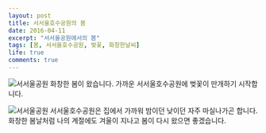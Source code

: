 ```yaml
---
layout: post
title: 서서울호수공원의 봄
date: 2016-04-11
excerpt: "서서울공원에서의 봄"
tags: [봄, 서서울호수공원, 벚꽃, 화창한날씨]
life: true
comments: true
---
```

![서서울공원]({{site.url}}/assets/SpringSeasonPic1)
 화창한 봄이 왔습니다. 가까운 서서울호수공원에 벚꽃이 만개하기 시작합니다.

![서서울공원]({{site.url}}/assets/SpringSeasonPic2)
 서서울호수공원은 집에서 가까워 밤이던 낮이던 자주 마실나가곤 합니다. 화창한 봄날처럼 나의 계절에도 겨울이 지나고 봄이 다시 왔으면 좋겠습니다.